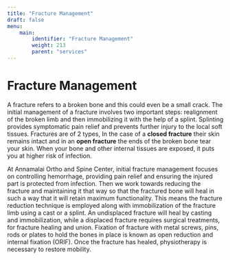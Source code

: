 ```yaml
---
title: "Fracture Management"
draft: false
menu:
    main:
        identifier: "Fracture Management"
        weight: 213
        parent: "services"
---
```


# Fracture Management

A fracture refers to a broken bone and this could even be a small crack. The initial management of a fracture involves two important steps: realignment of the broken limb and then immobilizing it with the help of a splint. Splinting provides symptomatic pain relief and prevents further injury to the local soft tissues. Fractures are of 2 types, In the case of a **closed fracture** their skin remains intact and in an **open fracture** the ends of the broken bone tear your skin. When your bone and other internal tissues are exposed, it puts you at higher risk of infection. 

At Annamalai Ortho and Spine Center, initial fracture management focuses on controlling hemorrhage, providing pain relief and ensuring the injured part is protected from infection. Then we work towards reducing the fracture and maintaining it that way so that the fractured bone will heal in such a way that it will retain maximum functionality. This means the fracture reduction technique is employed along with immobilization of the fracture limb using a cast or a splint. An undisplaced fracture will heal by casting and immobilization, while a displaced fracture requires surgical treatments, for fracture healing and union. Fixation of fracture with metal screws, pins, rods or plates to hold the bones in place is known as open reduction and internal fixation (ORIF). Once the fracture has healed, physiotherapy is necessary to restore mobility.